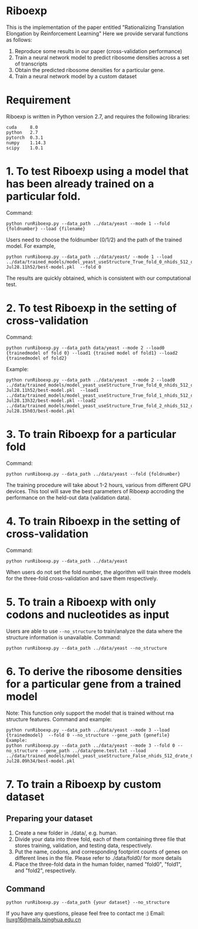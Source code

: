 # Riboexp
This is the implementation of the paper entitled "Rationalizing Translation Elongation by Reinforcement Learning"
Here we provide servaral functions as follows:
1. Reproduce some results in our paper (cross-validation performance)
2. Train a neural network model to predict ribosome densities across a set of transcripts
3. Obtain the predicted ribosome densities for a particular gene.
4. Train a neural network model by a custom dataset

# Requirement
Riboexp is written in Python version 2.7, and requires the following libraries:
```
cuda     8.0
python   2.7
pytorch  0.3.1
numpy    1.14.3
scipy    1.0.1
```
# 1. To test Riboexp using a model that has been already trained on a particular fold.
Command:
```
python runRiboexp.py --data_path ../data/yeast --mode 1 --fold {foldnumber} --load {filename}
```
Users need to choose the foldnumber (0/1/2) and the path of the trained model. For example,
```
python runRiboexp.py --data_path ../data/yeast/ --mode 1 --load ../data/trained_models/model_yeast_useStructure_True_fold_0_nhids_512_drate_0.4_mark_mark_lam_0.0083-Jul28.11h52/best-model.pkl  --fold 0
```
The results are quickly obtained, which is consistent with our computational test.

# 2. To test Riboexp in the setting of cross-validation
Command:
```
python runRiboexp.py --data_path data/yeast --mode 2 --load0 {trainedmodel of fold 0} --load1 {trained model of fold1} --load2 {trainedmodel of fold2}
```
Example:
```
python runRiboexp.py --data_path ../data/yeast  --mode 2 --load0 ../data/trained_models/model_yeast_useStructure_True_fold_0_nhids_512_drate_0.4_mark_mark_lam_0.0083-Jul28.11h52/best-model.pkl  --load1 ../data/trained_models/model_yeast_useStructure_True_fold_1_nhids_512_drate_0.4_mark_mark_lam_0.0083-Jul28.13h32/best-model.pkl --load2  ../data/trained_models/model_yeast_useStructure_True_fold_2_nhids_512_drate_0.4_mark_mark_lam_0.0083-Jul28.15h03/best-model.pkl
```


# 3. To train Riboexp for a particular fold
Command:
```
python runRiboexp.py --data_path ../data/yeast --fold {foldnumber}
```
The training procedure will take about 1-2 hours, various from different GPU devices. This tool will save the best parameters of Riboexp accroding the performance on the held-out data (validation data).
# 4. To train Riboexp in the setting of cross-validation
Command:
```
python runRiboexp.py --data_path ../data/yeast
```
When users do not set the fold number, the algorithm will train three models for the three-fold cross-validation and save them respectively.


# 5. To train a Riboexp with only codons and nucleotides as input
Users are able to use `--no_structure` to train/analyze the data where the structure information is unavailable.
Command:
```
python runRiboexp.py --data_path ../data/yeast --no_structure
```

# 6. To derive the ribosome densities for a particular gene from a trained model
Note: This function only support the model that is trained without rna structure features.
Command and example:
```
python runRiboexp.py --data_path ../data/yeast --mode 3 --load {trainedmodel}  --fold 0 --no_structure --gene_path {genefile}
Example:
python runRiboexp.py --data_path ../data/yeast --mode 3 --fold 0 --no_structure --gene_path ../data/gene.test.txt --load ../data/trained_models/model_yeast_useStructure_False_nhids_512_drate_0.4_mark_mark_lam_0.0083-Jul28.09h34/best-model.pkl
```

# 7. To train a Riboexp by custom dataset
## Preparing your dataset
1. Create a new folder in ./data/, e.g. human.
2. Divide your data into three fold, each of them containing three file that stores training, validation, and testing data, respectively.
3. Put the name, codons, and corresponding footprint counts of genes on different lines in the file. Please refer to ./data/fold0/ for more details
4. Place the three-fold data in the human folder, named "fold0",  "fold1", and "fold2", respectively.

## Command
```
python runRiboexp.py --data_path {your dataset} --no_structure
```
If you have any questions, please feel free to contact me :)
Email: liuxg16@mails.tsinghua.edu.cn


